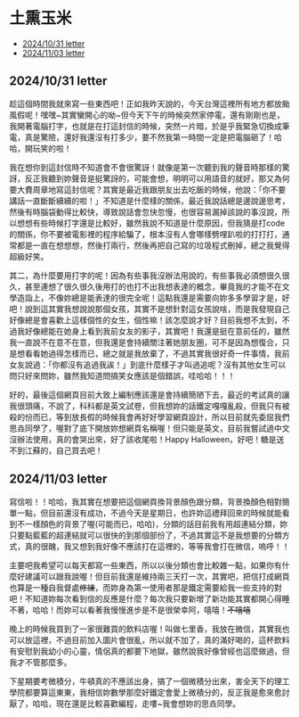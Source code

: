 <!DOCTEPY html>
<html>
    <head>
        <meta charset="utf-8"/>
        <meta name="keywords" content="si-yao web">
        <title>思垚的信件收集處</title>
    </head>
    <body>
      <h1>土熏玉米</h1>
        <ul>
            <li><a href = "#1">2024/10/31 letter</a></li>
            <li><a href = "#2">2024/11/03 letter</a></li>
        </ul>
        <section id = "1">
            <h2>2024/10/31 letter</h2>
            <p>趁這個時間我就來寫一些東西吧！正如我昨天說的，今天台灣這裡所有地方都放颱風假呢！嘿嘿~其實蠻開心的呦~但今天下午的時候突然家停電，還有剛剛也是，我開著電腦打字，也就是在打這封信的時候，突然一片暗，於是乎我緊急切換成筆電，真是驚險，還好我還沒有打多少，要不然我第一時間一定是把電腦砸了！哈哈，開玩笑的啦！</p>
            <p>我在想你到這封信時不知道會不會很驚訝！就像是第一次聽到我的聲音時那樣的驚訝，反正我聽到妳聲音是挺驚訝的，可能會想，明明可以用語音的就好，那又為何要大費周章地寫這封信呢？其實是最近我跟朋友出去吃飯的時候，他說：「你不要講話一直斷斷續續的啦！」不知道是什麼樣的關係，最近我說話總是邊說邊思考，然後有時腦袋動得比較快，導致說話會忽快忽慢，也很容易漏掉該說的事沒說，所以想想有些時候打字還是比較好，雖然我說不知道是什麼原因，但我猜是打code的關係，你不要被電影裡的程序給騙了，根本沒有人會哪樣劈哩趴啦的打打打，通常都是一直在想想想，然後打兩行，然後再把自己寫的垃圾程式刪掉，總之我覺得超級好笑。</p>
            <p>其二，為什麼要用打字的呢！因為有些事我沒辦法用說的，有些事我必須想很久很久，甚至連想了很久很久後用打的也打不出我想表達的概念，畢竟我的才能不在文學造詣上，不像妳總是能表達的很完全呢！這點我還是需要向妳多多學習才是，好吧！說到這其實我想說說那個女孩，其實不是想針對這女孩說啥，而是我發現自己好像總是會喜歡上這樣個性的女生，個性嘛！該怎麼說才好？目前我想不太到，不過我好像總能在她身上看到我前女友的影子，其實吧！我還是挺在意前任的，雖然我一直說不在意不在意，但我還是會持續關注著她朋友圈，可不是因為想復合，只是想看看她過得怎樣而已，總之就是我放棄了，不過其實我很好奇一件事情，我前女友說過：「你都沒有追過我誒！」到底什麼樣子才叫過追呢？沒有其他女生可以問只好來問妳，雖然我知道問搞笑女應該是個錯誤，哇哈哈！！！</p>
            <p>好的，最後這個網頁目前大致上編制應該還是會持續簡陋下去，最近的考試真的讓我很頭痛，不說了，科科都是英文試卷，但我想妳的話鐵定嘎嘎亂殺，但我只有被殺的份而已，等到放長假的時候我會再好好學習網頁設計，所以目前就先委屈我們思垚同學了，喔對了底下開放妳想網頁名稱喔！但只能是英文，目前我嘗試過中文沒辦法使用，真的會哭出來，好了該收尾啦！Happy Halloween，好吧！糖是送不到江蘇的，自己買去吧！</p>
        </section>
        <section id = "2">
            <h2>2024/11/03 letter</h2>
            <p>寫信啦！！哈哈，我其實在想要把這個網頁換背景顏色跟分類，背景換顏色相對簡單一點，但目前還沒有成功，不過今天是星期日，也許妳這禮拜回來的時候就能看到不一樣顏色的背景了喔(可能而已，哈哈)，分類的話目前我有用超連結分類，妳只要點藍藍的超連結就可以很快的到那個部份了，不過其實這不是我想要的分類方式，真的很醜，我又想到我好像不應該打在這裡的，等等我會打在微信，嗚呼！！</p>
            <p>主要吧我希望可以每天都寫一些東西，所以以後分類也會比較雜一點，如果你有什麼好建議可以跟我說喔！但目前我還是維持兩三天打一次，其實吧，把信打成網頁也算是一種自我督處<s>修練</s>，而妳身為第一使用者那是鐵定需要給我一些支持的對吧！不知道妳每次看到信的反應是什麼？每次我只要新增了新功能其實都開心得睡不著，哈哈！而妳可以看著我慢慢進步是不是很榮幸阿，嘻嘻！<s>不嘻嘻</s></p>
            <p>晚上的時候我買到了一家很難買的飲料店喔！叫做七里香，我放在微信，其實我也可以放這裡，不過目前加入圖片會很亂，所以就不加了，真的滿好喝的，這杯飲料有安慰到我幼小的心靈，情侶真的都要下地獄，雖然說我好像曾經也這麼做過，但我才不管那麼多。</p>
            <p>下星期要考微積分，牛頓真的不應該出身，搞了一個微積分出來，害全天下的理工學院都要算這東東，我相信妳數學那麼好鐵定會愛上微積分的，反正我是愈來愈討厭了，哈哈，現在還是比較喜歡編程，走嘍~我會想妳的思垚同學。</p>
        </section>
    </body>
</html>
